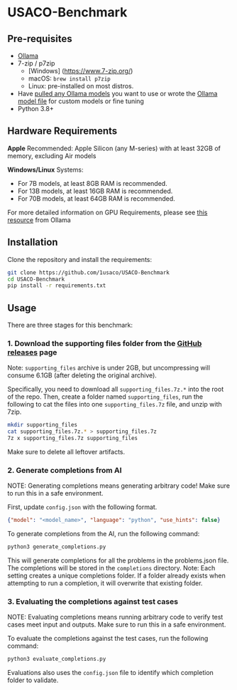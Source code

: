 # USACO-Benchmark

## Pre-requisites

- [Ollama](https://ollama.com/)
- 7-zip / p7zip
    - [Windows] (https://www.7-zip.org/)
    - macOS: `brew install p7zip`
    - Linux: pre-installed on most distros. 
- Have [pulled any Ollama models](https://github.com/ollama/ollama/blob/main/docs/api.md#pull-a-model) you want to use or wrote the [Ollama model file](https://github.com/ollama/ollama/blob/main/docs/modelfile.md) for custom models or fine tuning
- Python 3.8+

## Hardware Requirements

**Apple** Recommended: Apple Silicon (any M-series) with at least 32GB of memory, excluding Air models

**Windows/Linux** Systems:

- For 7B models, at least 8GB RAM is recommended.
- For 13B models, at least 16GB RAM is recommended.
- For 70B models, at least 64GB RAM is recommended.

For more detailed information on GPU Requirements, please see [this resource](https://github.com/ollama/ollama/blob/main/docs/gpu.md) from Ollama

## Installation

Clone the repository and install the requirements:

```bash
git clone https://github.com/1usaco/USACO-Benchmark
cd USACO-Benchmark
pip install -r requirements.txt
```

## Usage

There are three stages for this benchmark:

### 1. Download the supporting files folder from the [GitHub releases](https://github.com/1usaco/USACO-Benchmark/releases) page
Note: `supporting_files` archive is under 2GB, but uncompressing will consume 6.1GB (after deleting the original archive).

Specifically, you need to download all `supporting_files.7z.*` into the root of the repo.
Then, create a folder named `supporting_files`, run the following to cat the files into one `supporting_files.7z` file, and unzip with 7zip.
```bash
mkdir supporting_files
cat supporting_files.7z.* > supporting_files.7z
7z x supporting_files.7z supporting_files
```

Make sure to delete all leftover artifacts.

### 2. Generate completions from AI
NOTE: Generating completions means generating arbitrary code! Make sure to run this in a safe environment.

First, update `config.json` with the following format.
```json
{"model": "<model_name>", "language": "python", "use_hints": false}
```

To generate completions from the AI, run the following command:

```bash
python3 generate_completions.py
```

This will generate completions for all the problems in the problems.json file. The completions will be stored in the `completions` directory.
Note: Each setting creates a unique completions folder. If a folder already exists when attempting to run a completion, it will overwrite that existing folder.

### 3. Evaluating the completions against test cases
NOTE: Evaluating completions means running arbitrary code to verify test cases meet input and outputs. Make sure to run this in a safe environment.

To evaluate the completions against the test cases, run the following command:

```bash
python3 evaluate_completions.py
```

Evaluations also uses the `config.json` file to identify which completion folder to validate.
